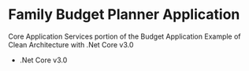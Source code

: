 # Family Budget Planner Application
Core Application Services portion of the Budget Application
Example of Clean Architecture with .Net Core v3.0
- .Net Core v3.0
